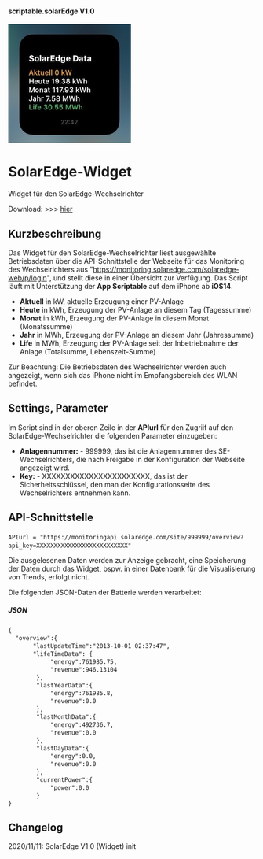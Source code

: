 #### scriptable.solarEdge V1.0
![seWidget](se1.jpeg)

# SolarEdge-Widget
Widget für den SolarEdge-Wechselrichter

Download: >>> [hier](SolarEdgeV1.0.js)

## Kurzbeschreibung
Das Widget für den SolarEdge-Wechselrichter liest ausgewählte Betriebsdaten über die API-Schnittstelle der Webseite für das Monitoring des Wechselrichters aus 
"https://monitoring.solaredge.com/solaredge-web/p/login", und stellt diese in einer Übersicht zur Verfügung. 
Das Script läuft mit Unterstützung der **App Scriptable** auf dem iPhone ab **iOS14**.

- **Aktuell** in kW, aktuelle Erzeugung einer PV-Anlage
- **Heute** in kWh, Erzeugung der PV-Anlage an diesem Tag (Tagessumme)
- **Monat** in kWh, Erzeugung der PV-Anlage in diesem Monat (Monatssumme)
- **Jahr** in MWh, Erzeugung der PV-Anlage an diesem Jahr (Jahressumme)
- **Life** in MWh, Erzeugung der PV-Anlage seit der Inbetriebnahme der Anlage (Totalsumme, Lebenszeit-Summe)

Zur Beachtung: Die Betriebsdaten des Wechselrichter werden auch angezeigt, wenn sich das iPhone nicht im Empfangsbereich des WLAN befindet.

## Settings, Parameter
Im Script sind in der oberen Zeile in der **APIurl** für den Zugriif auf den SolarEdge-Wechselrichter die folgenden Parameter einzugeben:

- **Anlagennummer:** - 999999, das ist die Anlagennummer des SE-Wechselrichters, die nach Freigabe in der Konfiguration der Webseite angezeigt wird.
- **Key:** - XXXXXXXXXXXXXXXXXXXXXXX, das ist der Sicherheitsschlüssel, den man der Konfigurationsseite des Wechselrichters entnehmen kann.

## API-Schnittstelle

````APIurl = "https://monitoringapi.solaredge.com/site/999999/overview?api_key=XXXXXXXXXXXXXXXXXXXXXXXXXX"````

Die ausgelesenen Daten werden zur Anzeige gebracht, eine Speicherung der Daten durch das Widget, bspw. in einer Datenbank für die Visualisierung von Trends, erfolgt nicht.

Die folgenden JSON-Daten der Batterie werden verarbeitet:

##### JSON

````
{
  "overview":{
       "lastUpdateTime":"2013-10-01 02:37:47", 
       "lifeTimeData": {
            "energy":761985.75,
            "revenue":946.13104 
        },
        "lastYearData":{ 
            "energy":761985.8, 
            "revenue":0.0
        },
        "lastMonthData":{
            "energy":492736.7,
            "revenue":0.0
        },
        "lastDayData":{
            "energy":0.0,
            "revenue":0.0 
        },
        "currentPower":{
            "power":0.0
        }
}
````
## Changelog

2020/11/11: SolarEdge V1.0 (Widget) init
